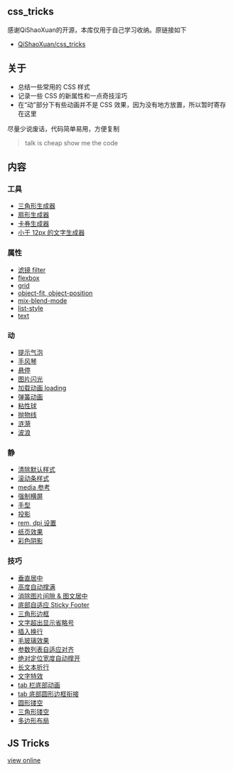 ## css_tricks

感谢QiShaoXuan的开源，本库仅用于自己学习收纳。原链接如下
- <a href="https://github.com/QiShaoXuan/css_tricks" target="_blank">QiShaoXuan/css_tricks</a>
## 关于

- 总结一些常用的 CSS 样式
- 记录一些 CSS 的新属性和一点奇技淫巧
- 在“动”部分下有些动画并不是 CSS 效果，因为没有地方放置，所以暂时寄存在这里

尽量少说废话，代码简单易用，方便复制

> talk is cheap show me the code
## 内容 

### 工具
- <a href="https://kbkydwan.github.io/css_tricks/createTriangle/">三角形生成器</a>
- <a href="https://kbkydwan.github.io/css_tricks/sector/">扇形生成器</a>
- <a href="https://kbkydwan.github.io/css_tricks/hollowOut/"> 卡券生成器</a>
- <a href="https://kbkydwan.github.io/css_tricks/smallFont/">小于 12px 的文字生成器</a>

### 属性
- <a href="https://kbkydwan.github.io/css_tricks/filter/">滤镜 filter</a>
- <a href="https://kbkydwan.github.io/css_tricks/flexbox/">flexbox</a>
- <a href="https://kbkydwan.github.io/css_tricks/grid/">grid</a>
- <a href="https://kbkydwan.github.io/css_tricks/object/">object-fit, object-position</a>
- <a href="https://kbkydwan.github.io/css_tricks/mixBlendMode/">mix-blend-mode</a>
- <a href="https://kbkydwan.github.io/css_tricks/list/">list-style</a>
- <a href="https://kbkydwan.github.io/css_tricks/text/">text</a>

### 动
- <a href="https://kbkydwan.github.io/css_tricks/poptip/">提示气泡</a>
- <a href="https://kbkydwan.github.io/css_tricks/accordion/">手风琴</a>
- <a href="https://kbkydwan.github.io/css_tricks/hover/">悬停</a>
- <a href="https://kbkydwan.github.io/css_tricks/flash/">图片闪光</a>
- <a href="https://kbkydwan.github.io/css_tricks/loading/">加载动画 loading</a>
- <a href="https://kbkydwan.github.io/css_tricks/spring/">弹簧动画</a>
- <a href="https://kbkydwan.github.io/css_tricks/stickyBall/">粘性球</a>
- <a href="https://kbkydwan.github.io/css_tricks/parabola/">抛物线</a>
- <a href="https://kbkydwan.github.io/css_tricks/notCSS/ripple">涟漪</a>
- <a href="https://kbkydwan.github.io/css_tricks/notCSS/wave">波浪</a>

### 静
- <a href="https://kbkydwan.github.io/css_tricks/reset/">清除默认样式</a>
- <a href="https://kbkydwan.github.io/css_tricks/scrollTemp/">滚动条样式</a>
- <a href="https://kbkydwan.github.io/css_tricks/media/">media 参考</a>
- <a href="https://kbkydwan.github.io/css_tricks/landscapeScreen/">强制横屏</a>
- <a href="https://kbkydwan.github.io/css_tricks/cursor/">手型</a>
- <a href="https://kbkydwan.github.io/css_tricks/shadow/">投影</a>
- <a href="https://kbkydwan.github.io/css_tricks/remDpi/">rem, dpi 设置</a>
- <a href="https://kbkydwan.github.io/css_tricks/paper/">纸页效果</a>
- <a href="https://kbkydwan.github.io/css_tricks/colorShadow/">彩色阴影</a>

### 技巧
- <a href="https://kbkydwan.github.io/css_tricks/verticalMiddle/">垂直居中</a>
- <a href="https://kbkydwan.github.io/css_tricks/autoHeight/">高度自动撑满</a>
- <a href="https://kbkydwan.github.io/css_tricks/vertical/">消除图片间隙 & 图文居中</a>
- <a href="https://kbkydwan.github.io/css_tricks/bottom/">底部自适应 Sticky Footer</a>
- <a href="https://kbkydwan.github.io/css_tricks/triangle/">三角形边框</a>
- <a href="https://kbkydwan.github.io/css_tricks/ellipsis/">文字超出显示省略号</a>
- <a href="https://kbkydwan.github.io/css_tricks/lineBreak/">插入换行</a>
- <a href="https://kbkydwan.github.io/css_tricks/glass/">毛玻璃效果</a>
- <a href="https://kbkydwan.github.io/css_tricks/align/">参数列表自适应对齐</a>
- <a href="https://kbkydwan.github.io/css_tricks/positionWidth/">绝对定位宽度自动撑开</a>
- <a href="https://kbkydwan.github.io/css_tricks/longText/">长文本折行</a>
- <a href="https://kbkydwan.github.io/css_tricks/textShadow/">文字特效</a>
- <a href="https://kbkydwan.github.io/css_tricks/tab/">tab 栏底部动画</a>
- <a href="https://kbkydwan.github.io/css_tricks/tab/circle-border.md">tab 底部圆形边框衔接</a>
- <a href="https://kbkydwan.github.io/css_tricks/hollowOut/">圆形镂空</a>
- <a href="https://kbkydwan.github.io/css_tricks/hollowOut/trangle.md">三角形镂空</a>
- <a href="https://kbkydwan.github.io/css_tricks/polygonLayout/">多边形布局</a>

## JS Tricks

<a href="https://kbkydwan.github.io/js_tricks/" target="_blank">view online</a>